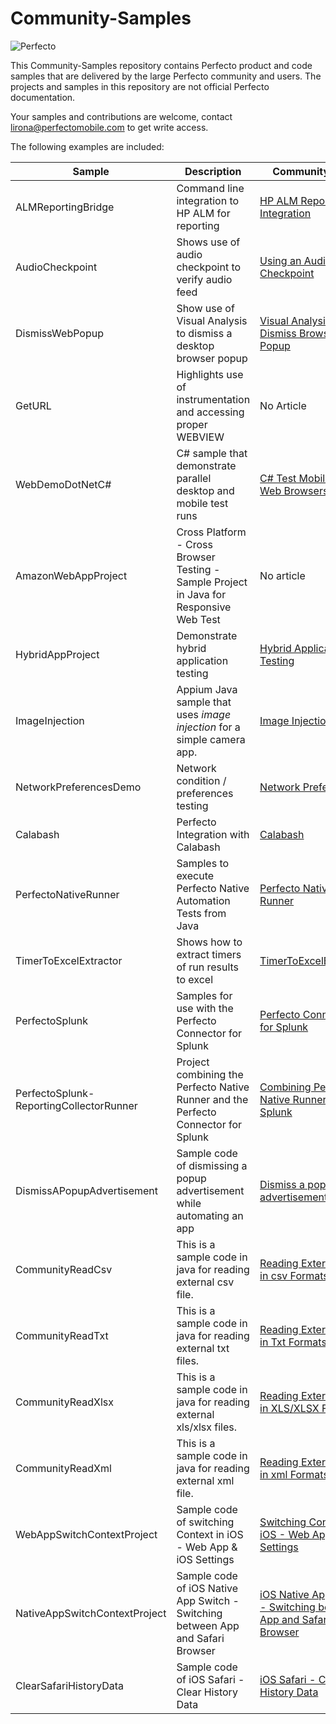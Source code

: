# Community-Samples
![Perfecto](http://www.perfectomobile.com/sites/all/themes/perfecto/img/logo.png)

This Community-Samples repository contains Perfecto product and code samples that are delivered by the large Perfecto community and users. The projects and samples in this repository are not official Perfecto documentation.

Your samples and contributions are welcome, contact lirona@perfectomobile.com to get write access.

The following examples are included:

| Sample      | Description     | Community Post        |
|----------------|------------------|---------------------|
|ALMReportingBridge | Command line integration to HP ALM for reporting|[HP ALM Reporting Integration](http://developers.perfectomobile.com/display/TT/HP+ALM+Reporting+Integration) |
|AudioCheckpoint |Shows use of audio checkpoint to verify audio feed|[Using an Audio Checkpoint](http://developers.perfectomobile.com/display/TT/Using+an+Audio+Checkpoint) |
|DismissWebPopup |Show use of Visual Analysis to dismiss a desktop browser popup |[Visual Analysis to Dismiss Browser Popup](http://developers.perfectomobile.com/display/TT/Use+Visual+Analysis+to+Dismiss+Browser+Popup) |
|GetURL   |Highlights use of instrumentation and accessing proper WEBVIEW | No Article |
|WebDemoDotNetC# | C# sample that demonstrate parallel desktop and mobile test runs |[C# Test Mobile and Web Browsers](http://developers.perfectomobile.com/display/TT/C%23+Test+Mobile+and+Web+Browsers+Simultaneously) |
|AmazonWebAppProject | Cross Platform - Cross Browser Testing - Sample Project in Java for Responsive Web Test | No article |
|HybridAppProject | Demonstrate hybrid application testing | [Hybrid Application Testing](http://developers.perfectomobile.com/display/TT/Hybrid+Application+Automation+-+Made+Simple)|
|ImageInjection|Appium Java sample that uses _image injection_ for a simple camera app.|[Image Injection](http://developers.perfectomobile.com/display/TT/Image+Injection)|
|NetworkPreferencesDemo| Network condition / preferences testing | [Network Preferences](http://developers.perfectomobile.com/display/TT/Network+Virtualization+-+Network+Preferences+Testing+-+Testing+for+various+networks)|
|Calabash| Perfecto Integration with Calabash | [Calabash](http://developers.perfectomobile.com/display/TT/Perfecto+Integration+with+Calabash)|
|PerfectoNativeRunner | Samples to execute Perfecto Native Automation Tests from Java | [Perfecto Native Runner](http://developers.perfectomobile.com/display/TT/Perfecto+Native+Runner) |
|TimerToExcelExtractor | Shows how to extract timers of run results to excel | [TimerToExcelExtractor](http://developers.perfectomobile.com/display/TT/Tool+to+Extract+Timers+of+Run+Results+to+Excel) |
|PerfectoSplunk | Samples for use with the Perfecto Connector for Splunk | [Perfecto Connector for Splunk](http://developers.perfectomobile.com/display/TT/Perfecto+Connector+to+Splunk) |
|PerfectoSplunk-ReportingCollectorRunner|Project combining the Perfecto Native Runner and the Perfecto Connector for Splunk|[Combining Perfecto Native Runner and Splunk](https://community.perfectomobile.com/posts/1231957-combining-perfecto-native-runner-and-splunk)|
|DismissAPopupAdvertisement|Sample code of dismissing a popup advertisement while automating an app|[Dismiss a popup advertisement](http://developers.perfectomobile.com/display/TT/Dismiss+a+popup+advertisement+while+automating+an+app)|
|CommunityReadCsv|This is a sample code in java for reading external csv file.|[Reading External File in csv Formats](http://developers.perfectomobile.com/display/TT/Java+-+Reading+External+File+in+CSV+Format)|
|CommunityReadTxt|This is a sample code in java for reading external txt files.|[Reading External File in Txt Formats](http://developers.perfectomobile.com/display/TT/Java+-+Reading+External+File+in+TXT+format)|
|CommunityReadXlsx|This is a sample code in java for reading external xls/xlsx files.|[Reading External File in XLS/XLSX Formats](http://developers.perfectomobile.com/pages/viewpage.action?pageId=21430740)|
|CommunityReadXml|This is a sample code in java for reading external xml file.|[Reading External File in xml Formats](http://developers.perfectomobile.com/display/TT/Java+-+Reading+External+File+in+Xml+Format)|
|WebAppSwitchContextProject| Sample code of switching Context in iOS - Web App & iOS Settings| [Switching Context in iOS - Web App & iOS Settings](http://developers.perfectomobile.com/pages/viewpage.action?pageId=21433107)
|NativeAppSwitchContextProject| Sample code of iOS Native App Switch - Switching between App and Safari Browser| [iOS Native App Switch - Switching between App and Safari Browser](http://developers.perfectomobile.com/display/TT/iOS+Native+App+Switch+-+Switching+between+App+and+Safari+Browser)
|ClearSafariHistoryData| Sample code of iOS Safari - Clear History Data| [iOS Safari - Clear History Data](http://developers.perfectomobile.com/display/TT/iOS+Safari+-+Clear+History+Data)
